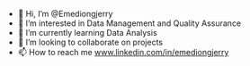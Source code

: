 - 👋 Hi, I’m @Emediongjerry
- 👀 I’m interested in Data Management and Quality Assurance
- 🌱 I’m currently learning Data Analysis
- 💞️ I’m looking to collaborate on projects
- 📫 How to reach me www.linkedin.com/in/emediongjerry

<!---
Emediongjerry/Emediongjerry is a ✨ special ✨ repository because its `README.md` (this file) appears on your GitHub profile.
You can click the Preview link to take a look at your changes.
--->
